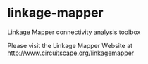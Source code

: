 # linkage-mapper
Linkage Mapper connectivity analysis toolbox

Please visit the Linkage Mapper Website at http://www.circuitscape.org/linkagemapper

